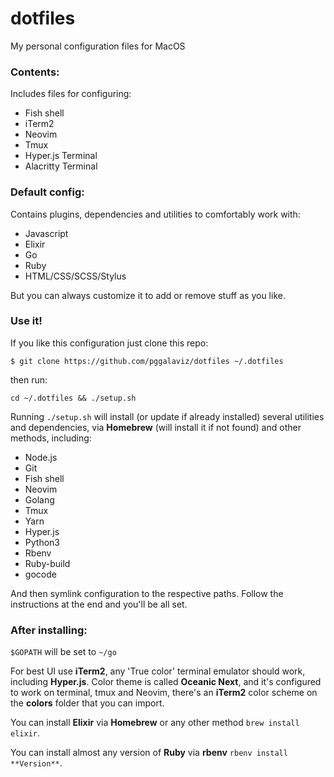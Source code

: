 # dotfiles

My personal configuration files for MacOS

### Contents:

Includes files for configuring:
- Fish shell
- iTerm2
- Neovim
- Tmux 
- Hyper.js Terminal
- Alacritty Terminal

### Default config:

Contains plugins, dependencies and utilities to comfortably work with:
- Javascript
- Elixir
- Go
- Ruby
- HTML/CSS/SCSS/Stylus

But you can always customize it to add or remove stuff as you like.

### Use it!

If you like this configuration just clone this repo:
```
$ git clone https://github.com/pggalaviz/dotfiles ~/.dotfiles
```
then run:
```
cd ~/.dotfiles && ./setup.sh
```
Running `./setup.sh` will install (or update if already installed) several utilities and dependencies, via **Homebrew** (will install it if not found) and other methods, including: 
- Node.js
- Git
- Fish shell
- Neovim
- Golang
- Tmux
- Yarn
- Hyper.js
- Python3
- Rbenv
- Ruby-build
- gocode

And then symlink configuration to the respective paths. Follow the instructions at the end and you'll be all set.

### After installing:

`$GOPATH` will be set to `~/go`

For best UI use **iTerm2**, any 'True color' terminal emulator should work, including **Hyper.js**.
Color theme is called **Oceanic Next**, and it's configured to work on terminal, tmux and Neovim, there's an **iTerm2** color scheme on the **colors** folder that you can import.

You can install **Elixir** via **Homebrew** or any other method `brew install elixir`.

You can install almost any version of **Ruby** via **rbenv** `rbenv install **Version**`.


